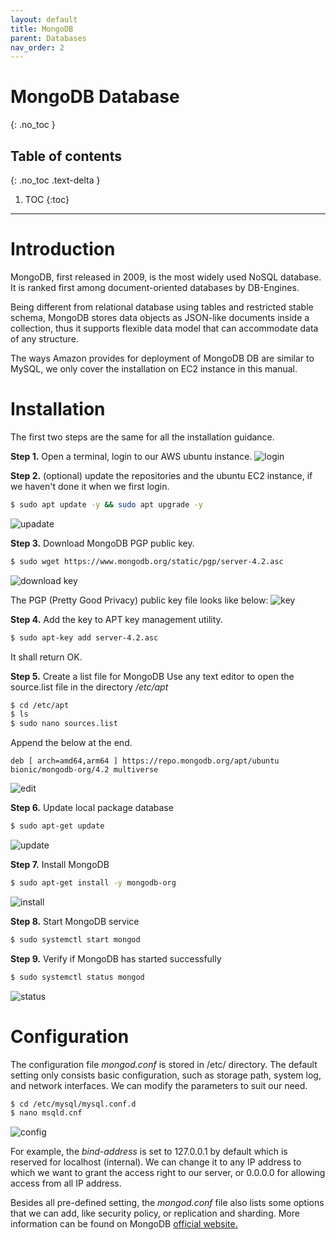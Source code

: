 ```yaml
---
layout: default
title: MongoDB
parent: Databases
nav_order: 2
---
```


# MongoDB Database
{: .no_toc }

## Table of contents
{: .no_toc .text-delta }

1. TOC
{:toc}

---

# Introduction
MongoDB, first released in 2009, is the most widely used NoSQL database. It is ranked first among document-oriented databases by DB-Engines. 

Being different from relational database using tables and restricted stable schema, MongoDB stores data objects as JSON-like documents inside a collection, thus it supports flexible data model that can accommodate data of any structure. 

The ways Amazon provides for deployment of MongoDB DB are similar to MySQL, we only cover the installation on EC2 instance in this manual.

# Installation
The first two steps are the same for all the installation guidance.

**Step 1.** Open a terminal, login to our AWS ubuntu instance.
![login](../../assets/images/login.png)

**Step 2.** (optional) update the repositories and the ubuntu EC2 instance, if we haven't done it when we first login.
```bash
$ sudo apt update -y && sudo apt upgrade -y
```
![upadate](../../assets/images/update.png)

**Step 3.** Download MongoDB PGP  public key.
```bash
$ sudo wget https://www.mongodb.org/static/pgp/server-4.2.asc
```
![download key](../../assets/images/mongo-key.png)

The PGP (Pretty Good Privacy) public key file looks like below:
![key](../../assets/images/mongo-key2.png)

**Step 4.** Add the key to APT key management utility.

```bash
$ sudo apt-key add server-4.2.asc
```
It shall return OK.

**Step 5.** Create a list file for MongoDB
Use any text editor to open the source.list file in the directory */etc/apt*
```bash
$ cd /etc/apt
$ ls
$ sudo nano sources.list
```
Append the below at the end.
```
deb [ arch=amd64,arm64 ] https://repo.mongodb.org/apt/ubuntu bionic/mongodb-org/4.2 multiverse
```
![edit](../../assets/images/mongo-source.png)

**Step 6.** Update local package database
```bash
$ sudo apt-get update
```
![update](../../assets/images/mongo-update.png)

**Step 7.** Install MongoDB
```bash
$ sudo apt-get install -y mongodb-org
```
![install](../../assets/images/mongo-install.png)


**Step 8.** Start MongoDB service
```bash
$ sudo systemctl start mongod
```

**Step 9.** Verify if MongoDB has started successfully
```bash
$ sudo systemctl status mongod
```
![status](../../assets/images/mongo-status.png)

# Configuration
The configuration file *mongod.conf* is stored in /etc/ directory. The default setting only consists basic configuration, such as storage path, system log, and network interfaces. We can modify the parameters to suit our need. 

```bash
$ cd /etc/mysql/mysql.conf.d
$ nano msqld.cnf
```
![config](../../assets/images/mongo-conf.png)

For example, the *bind-address* is set to 127.0.0.1 by default which is reserved for localhost (internal). We can change it to any IP address to which we want to grant the access right to our server, or 0.0.0.0 for allowing access from all IP address.

Besides all pre-defined setting, the *mongod.conf* file also lists some options that we can add, like security policy, or replication and sharding. More information can be found on MongoDB [official website.](https://docs.mongodb.com/manual/)